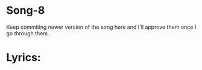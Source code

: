 # Song-8

Keep commiting newer version of the song here and I'll approve them once I go through them.

# Lyrics:
